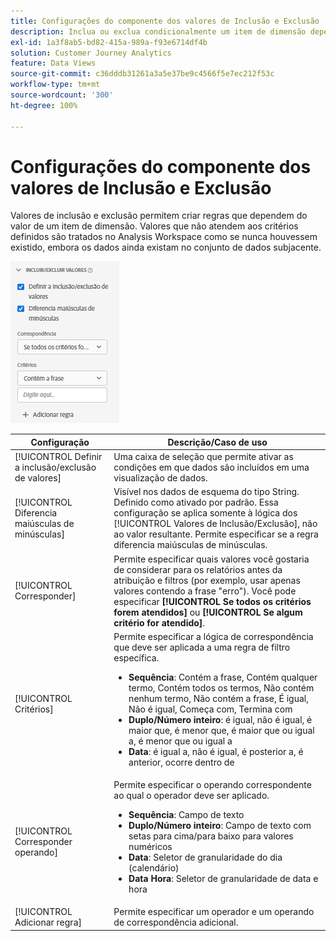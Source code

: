 ```yaml
---
title: Configurações do componente dos valores de Inclusão e Exclusão
description: Inclua ou exclua condicionalmente um item de dimensão dependendo de seu valor.
exl-id: 1a3f8ab5-bd82-415a-989a-f93e6714df4b
solution: Customer Journey Analytics
feature: Data Views
source-git-commit: c36dddb31261a3a5e37be9c4566f5e7ec212f53c
workflow-type: tm+mt
source-wordcount: '300'
ht-degree: 100%

---
```


# Configurações do componente dos valores de Inclusão e Exclusão

Valores de inclusão e exclusão permitem criar regras que dependem do valor de um item de dimensão. Valores que não atendem aos critérios definidos são tratados no Analysis Workspace como se nunca houvessem existido, embora os dados ainda existam no conjunto de dados subjacente.

![Inclusão e exclusão](../assets/include-exclude.png)

| Configuração | Descrição/Caso de uso |
| --- | --- |
| [!UICONTROL Definir a inclusão/exclusão de valores] | Uma caixa de seleção que permite ativar as condições em que dados são incluídos em uma visualização de dados. |
| [!UICONTROL Diferencia maiúsculas de minúsculas] | Visível nos dados de esquema do tipo String. Definido como ativado por padrão. Essa configuração se aplica somente à lógica dos [!UICONTROL Valores de Inclusão/Exclusão], não ao valor resultante. Permite especificar se a regra diferencia maiúsculas de minúsculas. |
| [!UICONTROL Corresponder] | Permite especificar quais valores você gostaria de considerar para os relatórios antes da atribuição e filtros (por exemplo, usar apenas valores contendo a frase &quot;erro&quot;). Você pode especificar **[!UICONTROL Se todos os critérios forem atendidos]** ou **[!UICONTROL Se algum critério for atendido]**. |
| [!UICONTROL Critérios] | Permite especificar a lógica de correspondência que deve ser aplicada a uma regra de filtro específica.<ul><li>**Sequência**: Contém a frase, Contém qualquer termo, Contém todos os termos, Não contém nenhum termo, Não contém a frase, É igual, Não é igual, Começa com, Termina com</li><li>**Duplo/Número inteiro**: é igual, não é igual, é maior que, é menor que, é maior que ou igual a, é menor que ou igual a</li><li>**Data**: é igual a, não é igual, é posterior a, é anterior, ocorre dentro de</li></ul> |
| [!UICONTROL Corresponder operando] | Permite especificar o operando correspondente ao qual o operador deve ser aplicado.<ul><li>**Sequência**: Campo de texto</li><li>**Duplo/Número inteiro**: Campo de texto com setas para cima/para baixo para valores numéricos</li><li>**Data**: Seletor de granularidade do dia (calendário)</li><li>**Data Hora**: Seletor de granularidade de data e hora</li></ul> |
| [!UICONTROL Adicionar regra] | Permite especificar um operador e um operando de correspondência adicional. |
